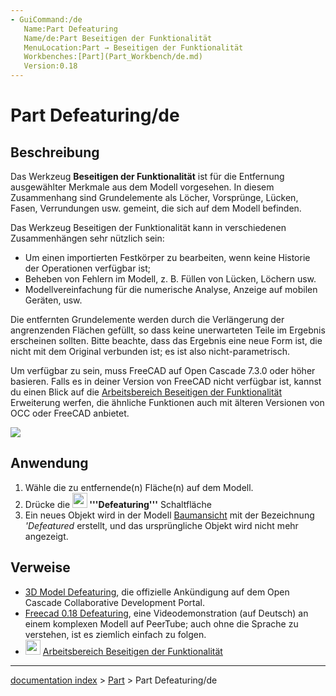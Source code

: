 ```yaml
---
- GuiCommand:/de
   Name:Part Defeaturing
   Name/de:Part Beseitigen der Funktionalität
   MenuLocation:Part → Beseitigen der Funktionalität
   Workbenches:[Part](Part_Workbench/de.md)
   Version:0.18
---
```


# Part Defeaturing/de


</div>

## Beschreibung

Das Werkzeug **Beseitigen der Funktionalität** ist für die Entfernung ausgewählter Merkmale aus dem Modell vorgesehen. In diesem Zusammenhang sind Grundelemente als Löcher, Vorsprünge, Lücken, Fasen, Verrundungen usw. gemeint, die sich auf dem Modell befinden.

Das Werkzeug Beseitigen der Funktionalität kann in verschiedenen Zusammenhängen sehr nützlich sein:

-   Um einen importierten Festkörper zu bearbeiten, wenn keine Historie der Operationen verfügbar ist;
-   Beheben von Fehlern im Modell, z. B. Füllen von Lücken, Löchern usw.
-   Modellvereinfachung für die numerische Analyse, Anzeige auf mobilen Geräten, usw.

Die entfernten Grundelemente werden durch die Verlängerung der angrenzenden Flächen gefüllt, so dass keine unerwarteten Teile im Ergebnis erscheinen sollten. Bitte beachte, dass das Ergebnis eine neue Form ist, die nicht mit dem Original verbunden ist; es ist also nicht-parametrisch.

Um verfügbar zu sein, muss FreeCAD auf Open Cascade 7.3.0 oder höher basieren. Falls es in deiner Version von FreeCAD nicht verfügbar ist, kannst du einen Blick auf die [Arbeitsbereich Beseitigen der Funktionalität](Defeaturing_Workbench/de.md) Erweiterung werfen, die ähnliche Funktionen auch mit älteren Versionen von OCC oder FreeCAD anbietet.

![](images/Part_Defeaturing_example.png )

## Anwendung


<div class="mw-translate-fuzzy">

1.  Wähle die zu entfernende(n) Fläche(n) auf dem Modell.
2.  Drücke die **<img src=images/Part_Defeaturing.svg style="width:24px"> '''Defeaturing'''** Schaltfläche
3.  Ein neues Objekt wird in der Modell [Baumansicht](Tree_view/de.md) mit der Bezeichnung *\'Defeatured* erstellt, und das ursprüngliche Objekt wird nicht mehr angezeigt.


</div>

## Verweise


<div class="mw-translate-fuzzy">

-   [3D Model Defeaturing](https://dev.opencascade.org/index.php?q=node/1211), die offizielle Ankündigung auf dem Open Cascade Collaborative Development Portal.
-   [Freecad 0.18 Defeaturing](https://peertube.mastodon.host/videos/watch/c6bc5abd-2eb7-48c7-af67-c4d8e6783872), eine Videodemonstration (auf Deutsch) an einem komplexen Modell auf PeerTube; auch ohne die Sprache zu verstehen, ist es ziemlich einfach zu folgen.
-   <img alt="" src=images/Defeaturing_workbench_icon.svg  style="width:24px;"> [ Arbeitsbereich Beseitigen der Funktionalität](Defeaturing_Workbench/de.md)


</div>


<div class="mw-translate-fuzzy">





</div>

---
[documentation index](../README.md) > [Part](Part_Workbench.md) > Part Defeaturing/de
